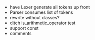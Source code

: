 - have Lexer generate all tokens up front
- Parser consumes list of tokens
- rewrite without classes?
- ditch is_arithmetic_operator test
- support const
- comments
